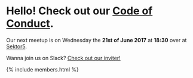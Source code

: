 # Hello! Check out our [Code of Conduct](/conduct).

Our next meetup is on Wednesday the __21st of June 2017__ at __18:30__ over at [Sektor5](http://www.sektor5.at/).

Wanna join us on Slack? [Check out our inviter!](http://rubyhabits.herokuapp.com/)


{% include members.html %}
